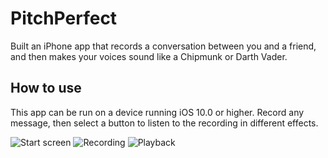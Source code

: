 # PitchPerfect
Built an iPhone app that records a conversation between you and a friend, and then makes your voices sound like a Chipmunk or Darth Vader.

## How to use
This app can be run on a device running iOS 10.0 or higher. Record any message, then select a button to listen to the recording in different effects.

![Start screen](https://raw.github.com/JayGabriel/PitchPerfect/master/1.png)
![Recording](https://raw.github.com/JayGabriel/PitchPerfect/master/2.png)
![Playback](https://raw.github.com/JayGabriel/PitchPerfect/master/3.png)


